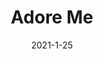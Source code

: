 ---
layout: site
title: "Adore Me"
date: 2021-1-25
categories: [community]
version: 1.6.3
major: 1
minor: 6
patch: 3
slug: adoreme.com
link: https://www.adoreme.com/
submitter: alyssamichelle
permalink: /sites/:slug
---